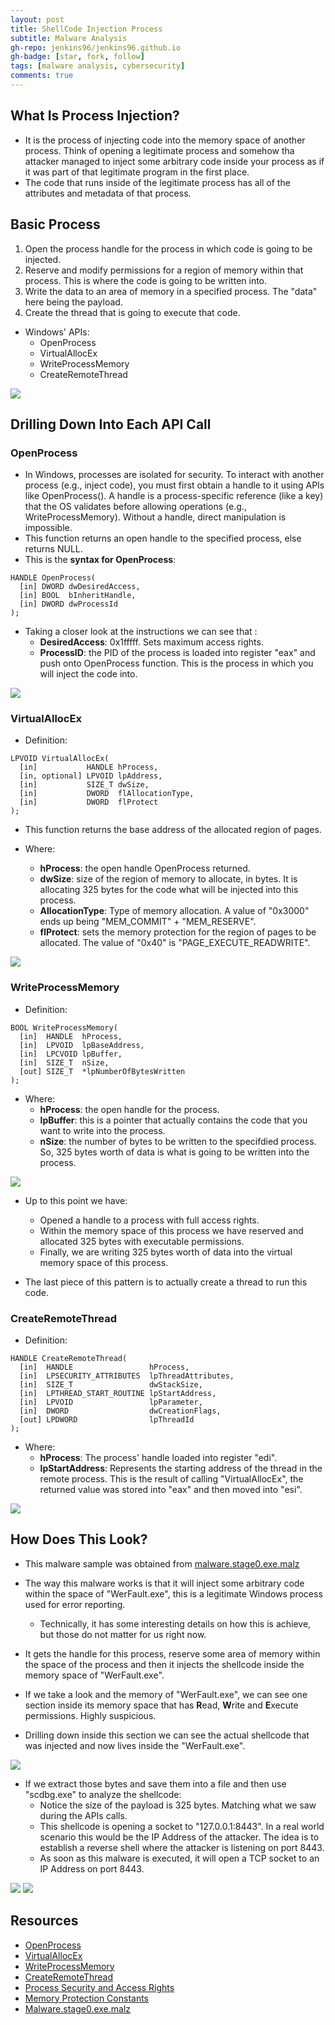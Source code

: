 ```yaml
---
layout: post
title: ShellCode Injection Process
subtitle: Malware Analysis
gh-repo: jenkins96/jenkins96.github.io
gh-badge: [star, fork, follow]
tags: [malware analysis, cybersecurity]
comments: true
---
```


## What Is Process Injection?

* It is the process of injecting code into the memory space of another process. Think of opening a legitimate process and somehow tha attacker managed to inject some arbitrary code inside your  process as if it was part of that legitimate program in the first place.
* The code that runs inside of the legitimate process has all of the attributes and metadata of that process.


## Basic Process

1. Open the process handle for the process in which code is going to be injected.
2. Reserve and modify permissions for a region of memory within that process. This is where the code is going to be written into.
3. Write the data to an area of memory in a specified process. The "data" here being the payload.
4. Create the thread that is going to execute that code.

* Windows' APIs:
    * OpenProcess
    * VirtualAllocEx
    * WriteProcessMemory
    * CreateRemoteThread

![](../assets/img/articles/InjectionProcess/img1.png)



## Drilling Down Into Each API Call
### OpenProcess

* In Windows, processes are isolated for security. To interact with another process (e.g., inject code), you must first obtain a handle to it using APIs like OpenProcess(). A handle is a process-specific reference (like a key) that the OS validates before allowing operations (e.g., WriteProcessMemory). Without a handle, direct manipulation is impossible.
* This function returns an open handle to the specified process, else returns NULL.
* This is the **syntax for OpenProcess**:

```
HANDLE OpenProcess(
  [in] DWORD dwDesiredAccess,
  [in] BOOL  bInheritHandle,
  [in] DWORD dwProcessId
);
```

* Taking a closer look at the instructions we can see that :
    * **DesiredAccess**: 0x1fffff. Sets maximum access rights.
    * **ProcessID**: the PID of the process is loaded into register "eax" and push onto OpenProcess function. This is the process in which you will inject the code into.

![](../assets/img/articles/InjectionProcess/imgOpenProcess.png)

### VirtualAllocEx
* Definition:

```
LPVOID VirtualAllocEx(
  [in]           HANDLE hProcess,
  [in, optional] LPVOID lpAddress,
  [in]           SIZE_T dwSize,
  [in]           DWORD  flAllocationType,
  [in]           DWORD  flProtect
);
```

* This function returns the base address of the allocated region of pages.

* Where:
    * **hProcess**: the open handle OpenProcess returned.
    * **dwSize**: size of the region of memory to allocate, in bytes. It is allocating 325 bytes for the code what will be injected into this process.
    * **AllocationType**: Type of memory allocation. A value of "0x3000" ends up being "MEM_COMMIT" + "MEM_RESERVE".
    * **flProtect**: sets the memory protection for the region of pages to be allocated. The value of "0x40" is "PAGE_EXECUTE_READWRITE".


![](../assets/img/articles/InjectionProcess/imgVirtualAllocEx.png)

### WriteProcessMemory

* Definition:

```
BOOL WriteProcessMemory(
  [in]  HANDLE  hProcess,
  [in]  LPVOID  lpBaseAddress,
  [in]  LPCVOID lpBuffer,
  [in]  SIZE_T  nSize,
  [out] SIZE_T  *lpNumberOfBytesWritten
);
```

* Where:
    * **hProcess**: the open handle for the process.
    * **lpBuffer**: this is a pointer that actually contains the code that you want to write into the process.
    * **nSize**: the number of bytes to be written to the specifdied process. So, 325 bytes worth of data is what is going to be written into the process.

![](../assets/img/articles/InjectionProcess/imgWriteProcessMemory.png)

* Up to this point we have:
    * Opened a handle to a process with full access rights. 
    * Within the memory space of this process we have reserved and allocated 325 bytes  with executable permissions.
    * Finally, we are writing 325 bytes worth of data into the virtual memory space of this  process.

* The last piece of this pattern is to actually create a thread to run this code.

### CreateRemoteThread

* Definition:

```
HANDLE CreateRemoteThread(
  [in]  HANDLE                 hProcess,
  [in]  LPSECURITY_ATTRIBUTES  lpThreadAttributes,
  [in]  SIZE_T                 dwStackSize,
  [in]  LPTHREAD_START_ROUTINE lpStartAddress,
  [in]  LPVOID                 lpParameter,
  [in]  DWORD                  dwCreationFlags,
  [out] LPDWORD                lpThreadId
);
```
* Where:
    * **hProcess**: The process' handle loaded into register "edi".
    * **lpStartAddress**: Represents the starting address of the thread in the remote process. This is the result of calling "VirtualAllocEx", the returned value was stored into "eax" and then moved into "esi".

![](../assets/img/articles/InjectionProcess/imgCreateRemoteThread.png)

## How Does This Look?
* This malware sample was obtained from [malware.stage0.exe.malz](https://github.com/HuskyHacks/PMAT-labs/tree/main/labs/2-1.AdvancedStaticAnalysis/Malware.stage0.exe.malz)

* The way this malware works is that  it will inject some arbitrary code within the space of "WerFault.exe", this is a legitimate Windows process used for error reporting.
    * Technically, it has some interesting details on how this is achieve, but those do not matter for us right now.
* It gets the handle for this process, reserve some area of memory within the space of the process and then it injects the shellcode inside the memory space of "WerFault.exe".
* If we take a look and the memory of "WerFault.exe", we can see one section inside its memory space that has **R**ead, **W**rite and **E**xecute permissions. Highly suspicious.
* Drilling down inside this section we can see the actual shellcode that was injected and now lives inside the "WerFault.exe".

![](../assets/img/articles/InjectionProcess/imgWerFault.exe.png)

* If we extract those bytes and save them into a file and then use "scdbg.exe" to analyze the shellcode:
    * Notice the size of the payload is 325 bytes. Matching what we saw during the APIs calls.
    * This shellcode is opening a socket to "127.0.0.1:8443". In a real world scenario this would be the IP Address of the attacker. The idea is to establish a reverse shell where the attacker is listening on port 8443.
    * As soon as this malware is executed, it will open a TCP socket to an IP Address on port 8443.

![](../assets/img/articles/InjectionProcess/imgWerFaultHex.png)
![](../assets/img/articles/InjectionProcess/imgscdbg.png)

## Resources
* [OpenProcess](https://learn.microsoft.com/en-us/windows/win32/api/processthreadsapi/nf-processthreadsapi-openprocess)
* [VirtualAllocEx](https://learn.microsoft.com/en-us/windows/win32/api/memoryapi/nf-memoryapi-virtualallocex)
* [WriteProcessMemory](https://learn.microsoft.com/en-us/windows/win32/api/memoryapi/nf-memoryapi-writeprocessmemory)
* [CreateRemoteThread](https://learn.microsoft.com/en-us/windows/win32/api/processthreadsapi/nf-processthreadsapi-createremotethread)
* [Process Security and Access Rights](https://learn.microsoft.com/en-us/windows/win32/procthread/process-security-and-access-rights)
* [Memory Protection Constants](https://learn.microsoft.com/en-us/windows/win32/Memory/memory-protection-constants)
* [Malware.stage0.exe.malz](https://github.com/HuskyHacks/PMAT-labs/tree/main/labs/2-1.AdvancedStaticAnalysis/Malware.stage0.exe.malz)